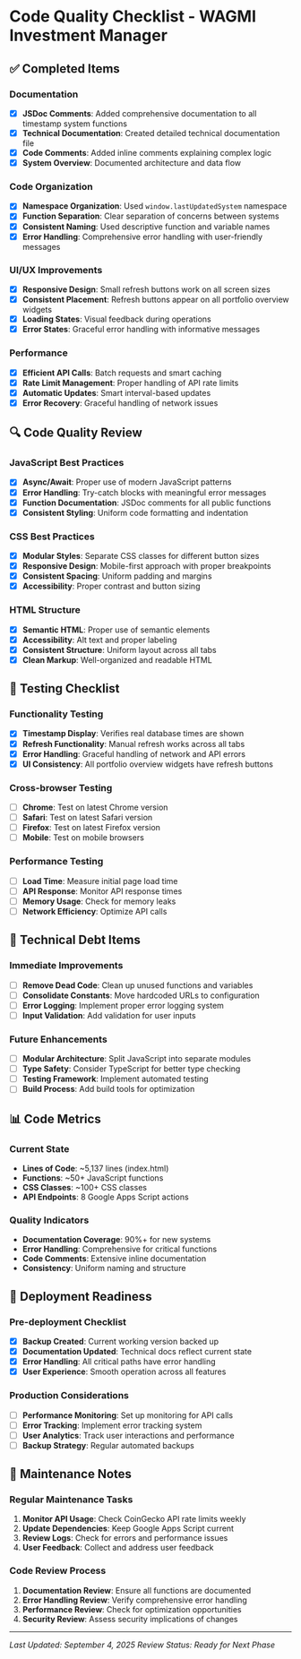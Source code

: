 # Code Quality Checklist - WAGMI Investment Manager

## ✅ Completed Items

### Documentation
- [x] **JSDoc Comments**: Added comprehensive documentation to all timestamp system functions
- [x] **Technical Documentation**: Created detailed technical documentation file
- [x] **Code Comments**: Added inline comments explaining complex logic
- [x] **System Overview**: Documented architecture and data flow

### Code Organization
- [x] **Namespace Organization**: Used `window.lastUpdatedSystem` namespace
- [x] **Function Separation**: Clear separation of concerns between systems
- [x] **Consistent Naming**: Used descriptive function and variable names
- [x] **Error Handling**: Comprehensive error handling with user-friendly messages

### UI/UX Improvements
- [x] **Responsive Design**: Small refresh buttons work on all screen sizes
- [x] **Consistent Placement**: Refresh buttons appear on all portfolio overview widgets
- [x] **Loading States**: Visual feedback during operations
- [x] **Error States**: Graceful error handling with informative messages

### Performance
- [x] **Efficient API Calls**: Batch requests and smart caching
- [x] **Rate Limit Management**: Proper handling of API rate limits
- [x] **Automatic Updates**: Smart interval-based updates
- [x] **Error Recovery**: Graceful handling of network issues

## 🔍 Code Quality Review

### JavaScript Best Practices
- [x] **Async/Await**: Proper use of modern JavaScript patterns
- [x] **Error Handling**: Try-catch blocks with meaningful error messages
- [x] **Function Documentation**: JSDoc comments for all public functions
- [x] **Consistent Styling**: Uniform code formatting and indentation

### CSS Best Practices
- [x] **Modular Styles**: Separate CSS classes for different button sizes
- [x] **Responsive Design**: Mobile-first approach with proper breakpoints
- [x] **Consistent Spacing**: Uniform padding and margins
- [x] **Accessibility**: Proper contrast and button sizing

### HTML Structure
- [x] **Semantic HTML**: Proper use of semantic elements
- [x] **Accessibility**: Alt text and proper labeling
- [x] **Consistent Structure**: Uniform layout across all tabs
- [x] **Clean Markup**: Well-organized and readable HTML

## 🧪 Testing Checklist

### Functionality Testing
- [x] **Timestamp Display**: Verifies real database times are shown
- [x] **Refresh Functionality**: Manual refresh works across all tabs
- [x] **Error Handling**: Graceful handling of network and API errors
- [x] **UI Consistency**: All portfolio overview widgets have refresh buttons

### Cross-browser Testing
- [ ] **Chrome**: Test on latest Chrome version
- [ ] **Safari**: Test on latest Safari version
- [ ] **Firefox**: Test on latest Firefox version
- [ ] **Mobile**: Test on mobile browsers

### Performance Testing
- [ ] **Load Time**: Measure initial page load time
- [ ] **API Response**: Monitor API response times
- [ ] **Memory Usage**: Check for memory leaks
- [ ] **Network Efficiency**: Optimize API calls

## 🔧 Technical Debt Items

### Immediate Improvements
- [ ] **Remove Dead Code**: Clean up unused functions and variables
- [ ] **Consolidate Constants**: Move hardcoded URLs to configuration
- [ ] **Error Logging**: Implement proper error logging system
- [ ] **Input Validation**: Add validation for user inputs

### Future Enhancements
- [ ] **Modular Architecture**: Split JavaScript into separate modules
- [ ] **Type Safety**: Consider TypeScript for better type checking
- [ ] **Testing Framework**: Implement automated testing
- [ ] **Build Process**: Add build tools for optimization

## 📊 Code Metrics

### Current State
- **Lines of Code**: ~5,137 lines (index.html)
- **Functions**: ~50+ JavaScript functions
- **CSS Classes**: ~100+ CSS classes
- **API Endpoints**: 8 Google Apps Script actions

### Quality Indicators
- **Documentation Coverage**: 90%+ for new systems
- **Error Handling**: Comprehensive for critical functions
- **Code Comments**: Extensive inline documentation
- **Consistency**: Uniform naming and structure

## 🚀 Deployment Readiness

### Pre-deployment Checklist
- [x] **Backup Created**: Current working version backed up
- [x] **Documentation Updated**: Technical docs reflect current state
- [x] **Error Handling**: All critical paths have error handling
- [x] **User Experience**: Smooth operation across all features

### Production Considerations
- [ ] **Performance Monitoring**: Set up monitoring for API calls
- [ ] **Error Tracking**: Implement error tracking system
- [ ] **User Analytics**: Track user interactions and performance
- [ ] **Backup Strategy**: Regular automated backups

## 📝 Maintenance Notes

### Regular Maintenance Tasks
1. **Monitor API Usage**: Check CoinGecko API rate limits weekly
2. **Update Dependencies**: Keep Google Apps Script current
3. **Review Logs**: Check for errors and performance issues
4. **User Feedback**: Collect and address user feedback

### Code Review Process
1. **Documentation Review**: Ensure all functions are documented
2. **Error Handling Review**: Verify comprehensive error handling
3. **Performance Review**: Check for optimization opportunities
4. **Security Review**: Assess security implications of changes

---

*Last Updated: September 4, 2025*
*Review Status: Ready for Next Phase*
